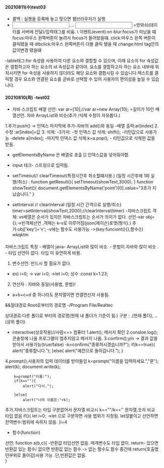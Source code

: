 
#### 20210811(수)test03
- 콜백 : 실행을 등록해 놓고 맞으면 웹브라우저가 실행
- <form action="서브프로그램" method="post/get">
    <input>....
    <input type=submit/reset> =방와쇠(데이터를 서버에 전달)/입력태그를 비움.
  </from>\
  이벤트(event):on
    blur:focus가 떠났을 떄
    focus:마우스 왼쪽버튼이 눌려서 focus가 들어왔을떄.
    click:마우스 왼쪽 버튼이 클릭됐을 때
    dlbclick:마우스 왼쪽버튼이 더블 클릭 됐을 때
    change:html tag안의 값이변경 됐을떄 
    
-lable태그:for 속성을 사용하여 다른 요소와 결합할 수 있으며, 이때 <label> 요소의 for 속성값은 결합하고자 하는 요소의 id 속성값과 같아야. 요소를 결합하고자 하는 요소 내부에 위치시키면 for 속성을 사용하지 않더라도 해당 요소와 결합시킬 수 있습니다.텍스트를 클릭할 경우 <label> 요소와 연결된 요소를 곧바로 선택할 수 있어 사용자의 편의성을 높일 수 있습니다.
 

  

#### 20210810(화) -test02
- 자바 스크립트 배열 선언: var ar=[10];//var ar=new Array(10);  =길이가 10인 배열선언. 
자바 ArrayList와 비슷(추가 /삭제 수정이 자유롭다.)

1.추가:push() -> 인덱스 마지막에 추가-자바의 add()와 동일
-배열 출력:ar[index]
2. 수정 :ar[index]=값
3. 삭제: -3가지: -첫 인덱스 값 삭제: shift(); -리턴값으로 사용가능
                -delete a[index];
                -마지막 인덱스 값 삭제:k=a.pop(); - 리턴값으로 삭제한 값을 받음.          

- getElementsByName 은 배열로 호출 [] 인덱스값을 넣어줘야함.

- input 태크- 스트링으로 입력됨.

- setTimeout// clearTimeout(특정시간후 취소할떄사용.)
(일정 시간후에 1회 실행/취소) :
function getResult(){
    setTimeout(showText,3000);
}
function showText(){
    document.getElementsByName('point')[0].value="3초가 지났습니다."
}

- setInterval // clearlnterval
(일정 시간 간격으로 실행/취소)
timer=setInterval(showText,2000);//clearInterval(timer)
-자바스크립트 객체: vs배열은 순서가 있지만 자바스크립트는 순서가 의미가 없다.
선언-var obj={};->빈객체선언 ,객체는 k-v로 이루어짐(json(제이슨)포맷(형식).)
추가:obj['key']='v';  -v에는 함수도 사용가능 ->{key:funciont(){},함수()}
wkqktm

####
자바스크립트
특징  - 배열이 java- ArrayList와 많이 비슷.
     - 문법이 자바와 많이 비슷 .
     - 타입 선언이 없다.  타입 이 유연하게 바뀜.

1. 변수선언: 반드시 할 필요가 없다.
- ex) i=0;  -> var i=0;  ->let i=0;
 상수 :const k=1.23;
 
 2.  연산자 : 자바와 동일(사용법, 문법)!
 - a+b+c+d 중 하나라도 문자열이면 연결연산자 사용됨.

 &&절대경로:Root로부터의 경로명
-/Program File/Realtec

   상대경로:다른 폴더로 부터의 경로명(현재 내 폴더가 기준이 됨.)
   구분 : .(현재 폴더), ..(상위 폴더)

  -  interactive(상호작용)//사람<=> 컴퓨터
  1.alert(); 메서지 확인
  2.consloe.log();  콘솔창에 나옴 프로그램이 멈추지않고 메서지 나옴.
  3.confirm();y/n -> 결과 값을 받아서 사용가능(true/false)
    -k=confirm("종류하시겠습니까?");
    if(k==true){
        alert("종류합니다.");
    }else{
        alert("예전으로 돌아갑니다.");
    }


  4.prompt();사용자의 입력 데이터를 받아들임
        k=prompt("이름을 입력하세요.","문");
        alert(k);
        document.write(k);

        k=prompt("이름:");
        if(k==""){
            alert("다시.");
            
        }else{
            alert("너의 이름은:"+k);

추가.자바스크립트는 타입 구분없어서 문자열 비교시 k==""/k=='' 문자열,숫자 비교 타입 없음 
if(){
    let i=0;   ->let 으로 구분하면 사용 법위가 지정됨.  let않붙이고 선언하면 전역변수:범위에 속하지 않음.
}i=4


- 함수(function)

선언: function a(b,c){ -반환값 타입선언 없음. 매개변수도 타입 없이.
    return- 있으면 반환값 있는 함수/
            없으면 반환값 없는 함수.-> 없는 함수도 함수 중간에 return(호출했던부위로 돌아감)사용 가능 .단,반환값은 없음.           
}



